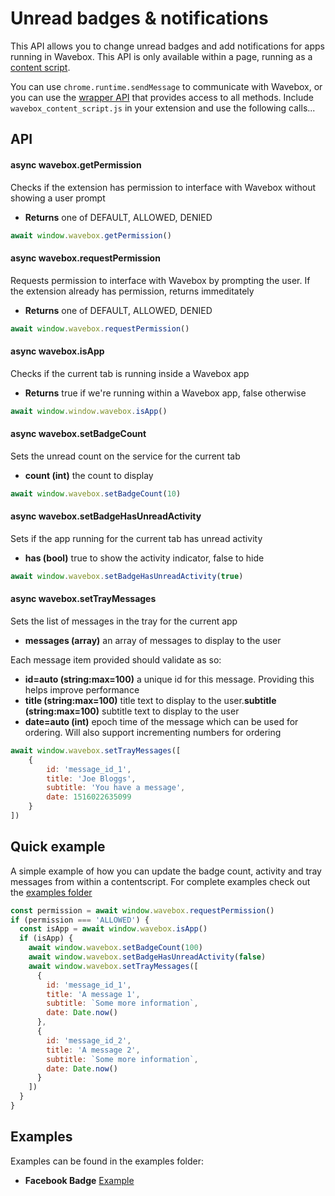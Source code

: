 # Unread badges & notifications

This API allows you to change unread badges and add notifications for apps running in Wavebox. This API is only available within a page, running as a [content script](https://developer.chrome.com/docs/extensions/mv3/content_scripts/).

You can use `chrome.runtime.sendMessage` to communicate with Wavebox, or you can use the [wrapper API](wavebox_content_script.js) that provides access to all methods. Include `wavebox_content_script.js` in your extension and use the following calls...

## API

#### async wavebox.getPermission
Checks if the extension has permission to interface with Wavebox without showing a user prompt

* **Returns**  one of DEFAULT, ALLOWED, DENIED

```js
await window.wavebox.getPermission()
```

#### async wavebox.requestPermission
Requests permission to interface with Wavebox by prompting the user. If the extension already has permission, returns immeditately

* **Returns**  one of DEFAULT, ALLOWED, DENIED

```js
await window.wavebox.requestPermission()
```

#### async wavebox.isApp
Checks if the current tab is running inside a Wavebox app

* **Returns**  true if we're running within a Wavebox app, false otherwise

```js
await window.window.wavebox.isApp()
```


#### async wavebox.setBadgeCount
Sets the unread count on the service for the current tab

* **count (int)** the count to display

```js
await window.wavebox.setBadgeCount(10)
```

#### async wavebox.setBadgeHasUnreadActivity
Sets if the app running for the current tab has unread activity

* **has (bool)** true to show the activity indicator, false to hide

```js
await window.wavebox.setBadgeHasUnreadActivity(true)
```

#### async wavebox.setTrayMessages
Sets the list of messages in the tray for the current app

* **messages (array)** an array of messages to display to the user

Each message item provided should validate as so:

* **id=auto (string:max=100)** a unique id for this message. Providing this helps improve performance
* **title (string:max=100)** title text to display to the user.**subtitle (string:max=100)** subtitle text to display to the user
* **date=auto (int)** epoch time of the message which can be used for ordering. Will also support incrementing numbers for ordering

```js
await window.wavebox.setTrayMessages([
	{
		id: 'message_id_1',
		title: 'Joe Bloggs',
		subtitle: 'You have a message',
		date: 1516022635099
	}
])
```

## Quick example

A simple example of how you can update the badge count, activity and tray messages from within a contentscript. For complete examples check out the [examples folder](/examples)

```js
const permission = await window.wavebox.requestPermission()
if (permission === 'ALLOWED') {
  const isApp = await window.wavebox.isApp()
  if (isApp) {
    await window.wavebox.setBadgeCount(100)
    await window.wavebox.setBadgeHasUnreadActivity(false)
    await window.wavebox.setTrayMessages([
      {
        id: 'message_id_1',
        title: 'A message 1',
        subtitle: `Some more information`,
        date: Date.now()
      },
      {
        id: 'message_id_2',
        title: 'A message 2',
        subtitle: `Some more information`,
        date: Date.now()
      }
    ])
  }
}

```

## Examples

Examples can be found in the examples folder:

* **Facebook Badge** [Example](examples/facebook_badge_content_script)
